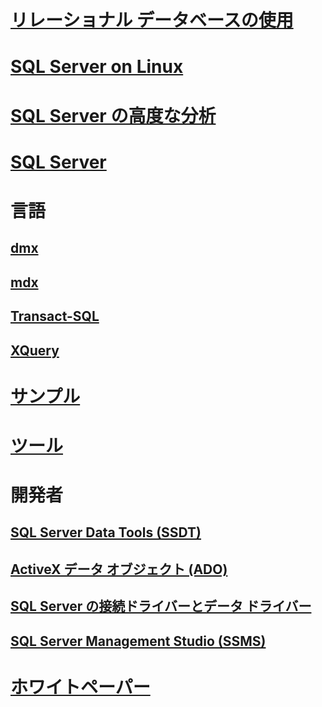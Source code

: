 # [リレーショナル データベースの使用](relational-databases/database-features.md)
# [SQL Server on Linux](./linux/index.md?toc=/sql/linux/toc.json)
# [SQL Server の高度な分析](advanced-analytics/getting-started-with-machine-learning-services.md)
# [SQL Server](sql-server/sql-server-technical-documentation.md)
        
# 言語     
## [dmx](dmx/data-mining-extensions-dmx-reference.md)
## [mdx](mdx/analysis-services-language-reference.md)
## [Transact-SQL](t-sql/language-reference.md)
## [XQuery](xquery/xquery-language-reference-sql-server.md)
        
# [サンプル](sample/microsoft-sql-server-samples.md)
# [ツール](tools/overview-sql-tools.md)
        
# 開発者     
## [SQL Server Data Tools (SSDT)](ssdt/download-sql-server-data-tools-ssdt.md)
## [ActiveX データ オブジェクト (ADO)](ado/microsoft-activex-data-objects-ado.md)
## [SQL Server の接続ドライバーとデータ ドライバー](connect/sql-server-driver-documentation.md)
## [SQL Server Management Studio (SSMS)](ssms/download-sql-server-management-studio-ssms.md)
        
# [ホワイトペーパー](whitepapers/microsoft-white-papers.md)

